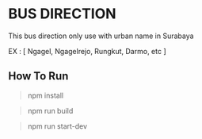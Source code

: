# BUS DIRECTION 

This bus direction only use with urban name in Surabaya

EX : [
    Ngagel, Ngagelrejo, Rungkut, Darmo, etc
]

## How To Run
> npm install

> npm run build

> npm run start-dev

